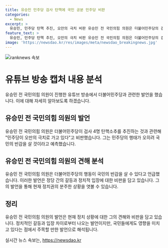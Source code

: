 ```yaml
---
title: 유승민 민주당 검사 탄핵에 국민 공분 민주당 비판
categories:
  - News
excerpt: >
  유승민, 민주당 탄핵 추진, 오만의 극치 비판 유승민 전 국민의힘 의원은 더불어민주당의 검사 4명 탄핵소추를 비판하며 민주당의 오만과 독선에 질렸다고 지적했다. 또한 22대 국회의원 임기를 4년이 아니라 줄여야 한다는 의견을 제시하며 민주당의 행태에 대해 반감을 표현했다. 그는 민주당의 탄핵 추진이 이재명 전 민주당 대표와의 관련성을 지적하고, 법리적으로 탄핵 사유가 없다고 주장했다. 
feature_text: >
  유승민, 민주당 탄핵 추진, 오만의 극치 비판 유승민 전 국민의힘 의원은 더불어민주당의 검사 4명 탄핵소추를 비판하며 민주당의 오만과 독선에 질렸다고 지적했다. 또한 22대 국회의원 임기를 4년이 아니라 줄여야 한다는 의견을 제시하며 민주당의 행태에 대해 반감을 표현했다. 그는 민주당의 탄핵 추진이 이재명 전 민주당 대표와의 관련성을 지적하고, 법리적으로 탄핵 사유가 없다고 주장했다. 
image: 'https://newsdao.kr/res/images/meta/newsdao_breakingnews.jpg'
---
```


<p><img src="https://newsdao.kr/res/images/meta/newsdao_breakingnews.jpg" alt="ranknews 속보" /></p>

<h1>유튜브 방송 캡처 내용 분석</h1>

<p data-ke-size="size16">유승민 전 국민의힘 의원이 진행한 유튜브 방송에서 더불어민주당과 관련한 발언을 했습니다. 이에 대해 자세히 알아보도록 하겠습니다.</p>

<h2 data-ke-size="size26">유승민 전 국민의힘 의원의 발언</h2>

<p data-ke-size="size16">유승민 전 국민의힘 의원은 더불어민주당이 검사 4명 탄핵소추를 추진하는 것과 관련해 "민주당이 오만의 극치로 가고 있다"고 비판했습니다. 그는 민주당의 행태가 오히려 국민의 반감을 살 것이라고 예측했습니다.</p>

<h2 data-ke-size="size26">유승민 전 국민의힘 의원의 견해 분석</h2>

<p data-ke-size="size16">유승민 전 국민의힘 의원은 더불어민주당의 행동이 국민의 반감을 살 수 있다고 언급했습니다. 이러한 발언은 정당 간의 갈등과 정치적 입장에 대한 비판을 담고 있습니다. 그의 발언을 통해 현재 정치권의 분주한 상황을 엿볼 수 있습니다.</p>

<h2 data-ke-size="size26">정리</h2>

<p data-ke-size="size16">유승민 전 국민의힘 의원의 발언은 현재 정치 상황에 대한 그의 견해와 비판을 담고 있습니다. 정치적인 갈등과 입장 차이로부터 나오는 발언이지만, 국민들에게도 영향을 미치고 있다는 점에서 주목할 만한 발언으로 해석됩니다.</p>
실시간 뉴스 속보는, <a href="https://newsdao.kr" rel="dofollow">https://newsdao.kr</a>



